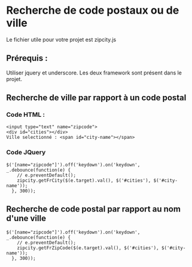 # Recherche de code postaux ou de ville

Le fichier utile pour votre projet est zipcity.js

## Prérequis :
Utiliser jquery et underscore. Les deux framework sont présent dans le projet.

## Recherche de ville par rapport à un code postal
### Code HTML :
```
<input type="text" name="zipcode">
<div id="cities"></div>
Ville selectionné : <span id="city-name"></span>
```
### Code JQuery
```
$('[name="zipcode"]').off('keydown').on('keydown', _.debounce(function(e) {
    // e.preventDefault();
    zipcity.getFrCity($(e.target).val(), $('#cities'), $('#city-name'));
  }, 300));
 ```
## Recherche de code postal par rapport au nom d'une ville
```
$('[name="zipcode"]').off('keydown').on('keydown', _.debounce(function(e) {
    // e.preventDefault();
    zipcity.getFrZipCode($(e.target).val(), $('#cities'), $('#city-name'));
  }, 300));
```
